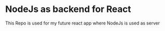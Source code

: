 # NodeJs as backend for React 
This Repo is used for my future react app where NodeJs is used as server
